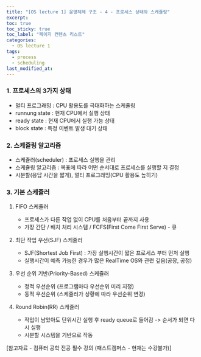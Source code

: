 ```yaml
---
title: "[OS lecture 1] 운영체제 구조 - 4 - 프로세스 상태와 스케쥴링"
excerpt:
toc: true
toc_sticky: true
toc_label: "페이지 컨텐츠 리스트"
categories:
  - OS lecture 1
tags:
  - process
  - scheduling
last_modified_at:
---
```


### **1. 프로세스의 3가지 상태**

- 멀티 프로그래밍 : CPU 활용도를 극대화하는 스케쥴링
- runnung state : 현재 CPU에서 실행 상태
- ready state : 현재 CPU에서 실행 가능 상태
- block state : 특정 이벤트 발생 대기 상태



### **2. 스케쥴링 알고리즘**

- 스케쥴러(scheduler) : 프로세스 실행을 관리
- 스케쥴링 알고리즘 : 목표에 따라 어떤 순서대로 프로세스를 실행할 지 결정
- 시분할(응답 시간을 짧게), 멀티 프로그래밍(CPU 활용도 높히기)

### **3. 기본 스케쥴러**

1. FIFO 스케쥴러

   - 프로세스가 다른 작업 없이 CPU를 처음부터 끝까지 사용
   - 가장 간단 / 배치 처리 시스템 / FCFS(First Come First Serve) - 큐

2. 최단 작업 우선(SJF) 스케쥴러

   - SJF(Shortest Job First) : 가장 실행시간이 짧은 프로세스 부터 먼저 실행
   - 실행시간이 예측 가능한 경우가 많은 RealTime OS와 관련 깊음(공장, 공정)

3. 우선 순위 기반(Priority-Based) 스케쥴러

   - 정적 우선순위 (프로그램마다 우선순위 미리 지정)
   - 동적 우선순위 (스케쥴러가 상황에 따라 우선순위 변경)

4. Round Robin(RR) 스케쥴러

   - 작업이 남았아도 단위시간 실행 후 ready queue로 들어감 -> 순서가 되면 다시 실행
   - 시분할 시스템을 기반으로 작동

[참고자료 - 컴퓨터 공학 전공 필수 강의 (패스트캠퍼스 - 현재는 수강불가)]
